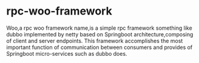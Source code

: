 # rpc-woo-framework
Woo,a rpc woo framework name,is a simple rpc framework something like dubbo implemented by netty based on Springboot architecture,composing of client and server endpoints. This framework accomplishes the most important function of communication between consumers and provides of Springboot micro-services such as dubbo does.
